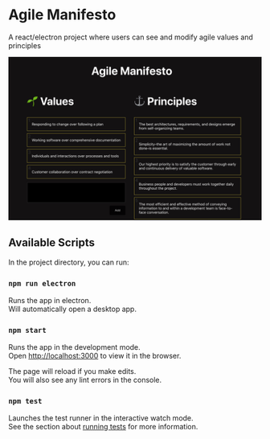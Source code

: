 # Agile Manifesto

A react/electron project where users can see and modify agile values and principles

![title](thumbnail.png)

## Available Scripts

In the project directory, you can run:

### `npm run electron`

Runs the app in electron.\
Will automatically open a desktop app.

### `npm start`

Runs the app in the development mode.\
Open [http://localhost:3000](http://localhost:3000) to view it in the browser.

The page will reload if you make edits.\
You will also see any lint errors in the console.

### `npm test`

Launches the test runner in the interactive watch mode.\
See the section about [running tests](https://facebook.github.io/create-react-app/docs/running-tests) for more information.
